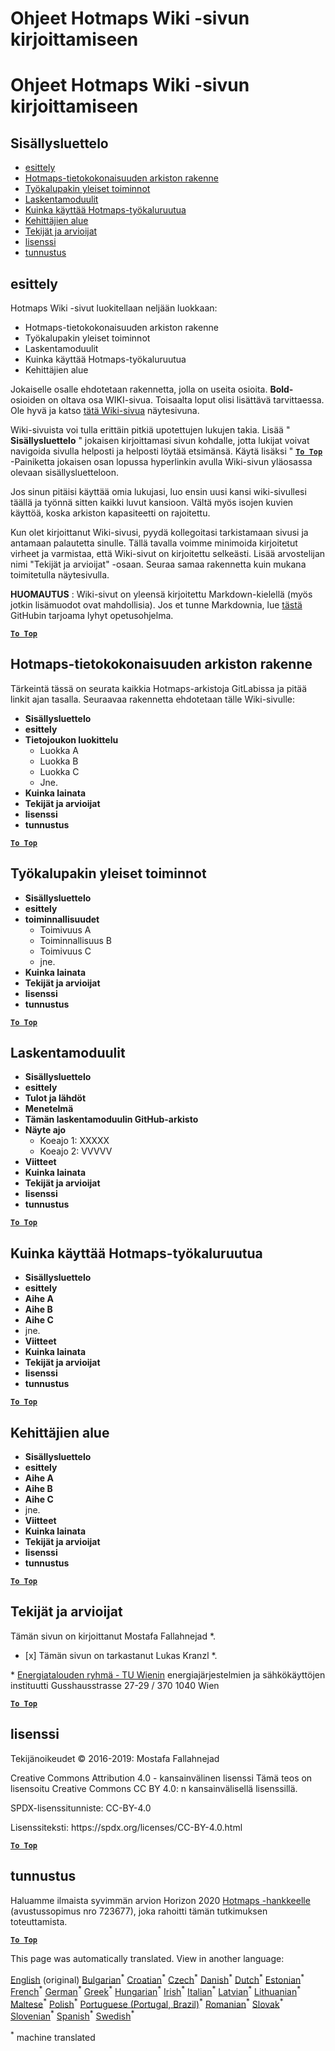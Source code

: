 <h1> <a class="anchor" id="guidelines-for-writing-a-hotmaps-wiki-page" href="#guidelines-for-writing-a-hotmaps-wiki-page"><i class="fa fa-link"></i></a> Ohjeet Hotmaps Wiki -sivun kirjoittamiseen </h1><h1> <a class="anchor" id="guidelines-for-writing-a-hotmaps-wiki-page" href="#guidelines-for-writing-a-hotmaps-wiki-page"><i class="fa fa-link"></i></a> Ohjeet Hotmaps Wiki -sivun kirjoittamiseen </h1><h2> <a class="anchor" id="table-of-contents" href="#table-of-contents"><i class="fa fa-link"></i></a> Sisällysluettelo </h2><ul><li> <a href="#introduction">esittely</a> </li><li> <a href="#hotmaps-data-set-repository-structure">Hotmaps-tietokokonaisuuden arkiston rakenne</a> </li><li> <a href="#general-functionalities-of-the-toolbox">Työkalupakin yleiset toiminnot</a> </li><li> <a href="#calculation-modules">Laskentamoduulit</a> </li><li> <a href="#how-to-apply-the-hotmaps-toolbox">Kuinka käyttää Hotmaps-työkaluruutua</a> </li><li> <a href="#developers-area">Kehittäjien alue</a> </li><li> <a href="#authors-and-reviewers">Tekijät ja arvioijat</a> </li><li> <a href="#license">lisenssi</a> </li><li> <a href="#acknowledgement">tunnustus</a> </li></ul><h2> <a class="anchor" id="introduction" href="#introduction"><i class="fa fa-link"></i></a> esittely </h2><p> Hotmaps Wiki -sivut luokitellaan neljään luokkaan: </p><ul><li> Hotmaps-tietokokonaisuuden arkiston rakenne </li><li> Työkalupakin yleiset toiminnot </li><li> Laskentamoduulit </li><li> Kuinka käyttää Hotmaps-työkaluruutua </li><li> Kehittäjien alue </li></ul><p> Jokaiselle osalle ehdotetaan rakennetta, jolla on useita osioita. <strong>Bold-</strong> osioiden on oltava osa WIKI-sivua. Toisaalta loput olisi lisättävä tarvittaessa. Ole hyvä ja katso <a href="https://github.com/HotMaps/hotmaps_wiki/wiki/CM-District-heating-potential-user-defined-thresholds">tätä Wiki-sivua</a> näytesivuna. </p><p> Wiki-sivuista voi tulla erittäin pitkiä upotettujen lukujen takia. Lisää &quot; <strong>Sisällysluettelo</strong> &quot; jokaisen kirjoittamasi sivun kohdalle, jotta lukijat voivat navigoida sivulla helposti ja helposti löytää etsimänsä. Käytä lisäksi &quot; <ins> <code><strong><a href="#table-of-contents">To Top</a></strong></code> </ins> -Painiketta jokaisen osan lopussa hyperlinkin avulla Wiki-sivun yläosassa olevaan sisällysluetteloon. </p><p> Jos sinun pitäisi käyttää omia lukujasi, luo ensin uusi kansi wiki-sivullesi täällä ja työnnä sitten kaikki luvut kansioon. Vältä myös isojen kuvien käyttöä, koska arkiston kapasiteetti on rajoitettu. </p><p> Kun olet kirjoittanut Wiki-sivusi, pyydä kollegoitasi tarkistamaan sivusi ja antamaan palautetta sinulle. Tällä tavalla voimme minimoida kirjoitetut virheet ja varmistaa, että Wiki-sivut on kirjoitettu selkeästi. Lisää arvostelijan nimi &quot;Tekijät ja arvioijat&quot; -osaan. Seuraa samaa rakennetta kuin mukana toimitetulla näytesivulla. </p><p> <strong>HUOMAUTUS</strong> : Wiki-sivut on yleensä kirjoitettu Markdown-kielellä (myös jotkin lisämuodot ovat mahdollisia). Jos et tunne Markdownia, lue <a href="https://guides.github.com/features/mastering-markdown/">tästä</a> GitHubin tarjoama lyhyt opetusohjelma. </p><p><ins> <code><strong><a href="#table-of-contents">To Top</a></strong></code> </ins> </p><h2> <a class="anchor" id="hotmaps-data-set-repository-structure" href="#hotmaps-data-set-repository-structure"><i class="fa fa-link"></i></a> Hotmaps-tietokokonaisuuden arkiston rakenne </h2><p> Tärkeintä tässä on seurata kaikkia Hotmaps-arkistoja GitLabissa ja pitää linkit ajan tasalla. Seuraavaa rakennetta ehdotetaan tälle Wiki-sivulle: </p><ul><li> <strong>Sisällysluettelo</strong> </li><li> <strong>esittely</strong> </li><li> <strong>Tietojoukon luokittelu</strong> <ul><li> Luokka A </li><li> Luokka B </li><li> Luokka C </li><li> Jne. </li></ul></li><li> <strong>Kuinka lainata</strong> </li><li> <strong>Tekijät ja arvioijat</strong> </li><li> <strong>lisenssi</strong> </li><li> <strong>tunnustus</strong> </li></ul><p><ins> <code><strong><a href="#table-of-contents">To Top</a></strong></code> </ins> </p><h2> <a class="anchor" id="general-functionalities-of-the-toolbox" href="#general-functionalities-of-the-toolbox"><i class="fa fa-link"></i></a> Työkalupakin yleiset toiminnot </h2><ul><li> <strong>Sisällysluettelo</strong> </li><li> <strong>esittely</strong> </li><li> <strong>toiminnallisuudet</strong> <ul><li> Toimivuus A </li><li> Toiminnallisuus B </li><li> Toimivuus C </li><li> jne. </li></ul></li><li> <strong>Kuinka lainata</strong> </li><li> <strong>Tekijät ja arvioijat</strong> </li><li> <strong>lisenssi</strong> </li><li> <strong>tunnustus</strong> </li></ul><p><ins> <code><strong><a href="#table-of-contents">To Top</a></strong></code> </ins> </p><h2> <a class="anchor" id="calculation-modules" href="#calculation-modules"><i class="fa fa-link"></i></a> Laskentamoduulit </h2><ul><li> <strong>Sisällysluettelo</strong> </li><li> <strong>esittely</strong> </li><li> <strong>Tulot ja lähdöt</strong> </li><li> <strong>Menetelmä</strong> </li><li> <strong>Tämän laskentamoduulin GitHub-arkisto</strong> </li><li> <strong>Näyte ajo</strong> <ul><li> Koeajo 1: XXXXX </li><li> Koeajo 2: VVVVV </li></ul></li><li> <strong>Viitteet</strong> </li><li> <strong>Kuinka lainata</strong> </li><li> <strong>Tekijät ja arvioijat</strong> </li><li> <strong>lisenssi</strong> </li><li> <strong>tunnustus</strong> </li></ul><p><ins> <code><strong><a href="#table-of-contents">To Top</a></strong></code> </ins> </p><h2> <a class="anchor" id="how-to-apply-the-hotmaps-toolbox" href="#how-to-apply-the-hotmaps-toolbox"><i class="fa fa-link"></i></a> Kuinka käyttää Hotmaps-työkaluruutua </h2><ul><li> <strong>Sisällysluettelo</strong> </li><li> <strong>esittely</strong> </li><li> <strong>Aihe A</strong> </li><li> <strong>Aihe B</strong> </li><li> <strong>Aihe C</strong> </li><li> jne. </li><li> <strong>Viitteet</strong> </li><li> <strong>Kuinka lainata</strong> </li><li> <strong>Tekijät ja arvioijat</strong> </li><li> <strong>lisenssi</strong> </li><li> <strong>tunnustus</strong> </li></ul><p><ins> <code><strong><a href="#table-of-contents">To Top</a></strong></code> </ins> </p><h2> <a class="anchor" id="developers-area" href="#developers-area"><i class="fa fa-link"></i></a> Kehittäjien alue </h2><ul><li> <strong>Sisällysluettelo</strong> </li><li> <strong>esittely</strong> </li><li> <strong>Aihe A</strong> </li><li> <strong>Aihe B</strong> </li><li> <strong>Aihe C</strong> </li><li> jne. </li><li> <strong>Viitteet</strong> </li><li> <strong>Kuinka lainata</strong> </li><li> <strong>Tekijät ja arvioijat</strong> </li><li> <strong>lisenssi</strong> </li><li> <strong>tunnustus</strong> </li></ul><p><ins> <code><strong><a href="#table-of-contents">To Top</a></strong></code> </ins> </p><h2> <a class="anchor" id="authors-and-reviewers" href="#authors-and-reviewers"><i class="fa fa-link"></i></a> Tekijät ja arvioijat </h2><p> Tämän sivun on kirjoittanut Mostafa Fallahnejad *. </p><ul><li> [x] Tämän sivun on tarkastanut Lukas Kranzl *. </li></ul><p> * <a href="https://eeg.tuwien.ac.at/">Energiatalouden ryhmä - TU Wienin</a> energiajärjestelmien ja sähkökäyttöjen instituutti Gusshausstrasse 27-29 / 370 1040 Wien </p><p><ins> <code><strong><a href="#table-of-contents">To Top</a></strong></code> </ins> </p><h2> <a class="anchor" id="license" href="#license"><i class="fa fa-link"></i></a> lisenssi </h2><p> Tekijänoikeudet © 2016-2019: Mostafa Fallahnejad </p><p> Creative Commons Attribution 4.0 - kansainvälinen lisenssi Tämä teos on lisensoitu Creative Commons CC BY 4.0: n kansainvälisellä lisenssillä. </p><p> SPDX-lisenssitunniste: CC-BY-4.0 </p><p> Lisenssiteksti: https://spdx.org/licenses/CC-BY-4.0.html </p><p><ins> <code><strong><a href="#table-of-contents">To Top</a></strong></code> </ins> </p><h2> <a class="anchor" id="acknowledgement" href="#acknowledgement"><i class="fa fa-link"></i></a> tunnustus </h2><p> Haluamme ilmaista syvimmän arvion Horizon 2020 <a href="https://www.hotmaps-project.eu">Hotmaps -hankkeelle</a> (avustussopimus nro 723677), joka rahoitti tämän tutkimuksen toteuttamista. </p><p><ins> <code><strong><a href="#table-of-contents">To Top</a></strong></code> </ins> </p>
<!--- THIS IS A SUPER UNIQUE IDENTIFIER -->

This page was automatically translated. View in another language:

[English](../en/Guidelines-for-writing-a-Hotmaps-Wiki-page) (original) [Bulgarian](../bg/Guidelines-for-writing-a-Hotmaps-Wiki-page)<sup>\*</sup> [Croatian](../hr/Guidelines-for-writing-a-Hotmaps-Wiki-page)<sup>\*</sup> [Czech](../cs/Guidelines-for-writing-a-Hotmaps-Wiki-page)<sup>\*</sup> [Danish](../da/Guidelines-for-writing-a-Hotmaps-Wiki-page)<sup>\*</sup> [Dutch](../nl/Guidelines-for-writing-a-Hotmaps-Wiki-page)<sup>\*</sup> [Estonian](../et/Guidelines-for-writing-a-Hotmaps-Wiki-page)<sup>\*</sup>  [French](../fr/Guidelines-for-writing-a-Hotmaps-Wiki-page)<sup>\*</sup> [German](../de/Guidelines-for-writing-a-Hotmaps-Wiki-page)<sup>\*</sup> [Greek](../el/Guidelines-for-writing-a-Hotmaps-Wiki-page)<sup>\*</sup> [Hungarian](../hu/Guidelines-for-writing-a-Hotmaps-Wiki-page)<sup>\*</sup> [Irish](../ga/Guidelines-for-writing-a-Hotmaps-Wiki-page)<sup>\*</sup> [Italian](../it/Guidelines-for-writing-a-Hotmaps-Wiki-page)<sup>\*</sup> [Latvian](../lv/Guidelines-for-writing-a-Hotmaps-Wiki-page)<sup>\*</sup> [Lithuanian](../lt/Guidelines-for-writing-a-Hotmaps-Wiki-page)<sup>\*</sup> [Maltese](../mt/Guidelines-for-writing-a-Hotmaps-Wiki-page)<sup>\*</sup> [Polish](../pl/Guidelines-for-writing-a-Hotmaps-Wiki-page)<sup>\*</sup> [Portuguese (Portugal, Brazil)](../pt/Guidelines-for-writing-a-Hotmaps-Wiki-page)<sup>\*</sup> [Romanian](../ro/Guidelines-for-writing-a-Hotmaps-Wiki-page)<sup>\*</sup> [Slovak](../sk/Guidelines-for-writing-a-Hotmaps-Wiki-page)<sup>\*</sup> [Slovenian](../sl/Guidelines-for-writing-a-Hotmaps-Wiki-page)<sup>\*</sup> [Spanish](../es/Guidelines-for-writing-a-Hotmaps-Wiki-page)<sup>\*</sup> [Swedish](../sv/Guidelines-for-writing-a-Hotmaps-Wiki-page)<sup>\*</sup> 

<sup>\*</sup> machine translated

